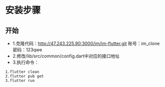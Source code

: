 # 安装步骤
## 开始
- 1.克隆代码：http://47.243.225.90:3000/im/im-flutter.git 账号：im_clone  密码：123qwe
- 2.修改/lib/src/common/config.dart中对应的接口地址
- 3.执行命令：

```
1.flutter clean
2.flutter pub get
3.flutter run
```